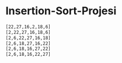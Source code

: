 # Insertion-Sort-Projesi

```bash
[22,27,16,2,18,6]
[2,22,27,16,18,6] 
[2,6,22,27,16,18] 
[2,6,18,27,16,22] 
[2,6,18,16,27,22]
[2,6,18,16,22,27] 

```
